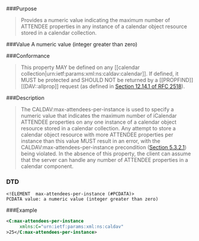 <!-- --- title: urn:ietf:params:xml:ns:caldav:max-attendees-per-instance -->
<!-- --- link_title: CALDAV:max-attendees-per-instance-->
<!-- --- current_spec: RFC 4791 -->
<!-- --- current_spec_rfc_number: 4791 -->
<!-- --- current_spec_rfc_section: 5.2.9 -->
<!-- --- xml_namespace: urn:ietf:params:xml:ns:caldav -->
<!-- --- xml_element: max-attendees-per-instance -->
<!-- --- type: property -->
<!-- --- purpose: Provides a numeric value indicating the maximum number of ATTENDEE properties in any instance of a calendar object resource stored in a calendar collection. -->
<!-- --- value: A numeric value (integer greater than zero) -->
<!-- --- protected: MUST -->
<!-- --- allprop: SHOULD NOT -->
<!-- --- valid_for: [[urn:ietf:params:xml:ns:caldav:calendar]] -->

<!-- >>> property-summary-box --><!-- <<< -->

<!-- below is a list of common sections for property definitions. Adjust the list as needed. Don't forget to block-quote any text that's copied from the RFC -->

###Purpose
> Provides a numeric value indicating the maximum number of ATTENDEE properties in any instance of a calendar object resource stored in a calendar collection.

###Value
A numeric value (integer greater than zero)

###Conformance
> This property MAY be defined on any [[calendar collection|urn:ietf:params:xml:ns:caldav:calendar]]. If defined, it MUST be protected and SHOULD NOT be returned by a [[PROPFIND]] [[DAV::allprop]] request (as defined in [Section 12.14.1 of RFC 2518](https://tools.ietf.org/html/rfc2518#section-12.14.1)).

###Description
> The CALDAV:max-attendees-per-instance is used to specify a numeric value that indicates the maximum number of iCalendar ATTENDEE properties on any one instance of a calendar object resource stored in a calendar collection.  Any attempt to store a calendar object resource with more ATTENDEE properties per
instance than this value MUST result in an error, with the CALDAV:max-attendees-per-instance  precondition ([Section 5.3.2.1](https://tools.ietf.org/html/rfc4791#section-5.3.2.1)) being  violated. In the absence of this property, the client can assume that the server can handle any number of ATTENDEE properties in a calendar component.

### DTD
> 
```
<!ELEMENT  max-attendees-per-instance (#PCDATA)>
PCDATA value: a numeric value (integer greater than zero)
```

###Example
> 
>
```xml
<C:max-attendees-per-instance
     xmlns:C="urn:ietf:params:xml:ns:caldav"
>25</C:max-attendees-per-instance>
```
